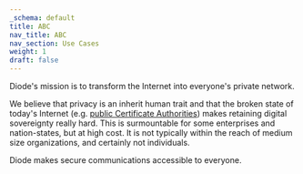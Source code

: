 ```yaml
---
_schema: default
title: ABC
nav_title: ABC
nav_section: Use Cases
weight: 1
draft: false
---
```

Diode's mission is to transform the Internet into everyone's private network.

We believe that privacy is an inherit human trait and that the broken state of today's Internet (e.g. [public Certificate Authorities](https://diode.io/blog/why-there-are-3652-organizations-that-can-read-everyones-encrypted-traffic)) makes retaining digital sovereignty really hard.  This is surmountable for some enterprises and nation-states, but at high cost.  It is not typically within the reach of medium size organizations, and certainly not individuals.

Diode makes secure communications accessible to everyone.